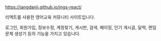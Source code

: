 https://jangdanji.github.io/ings-react/


리액트를 사용한 영어교육 커뮤니티 사이트입니다.

로그인, 회원가입, 정보수정, 계정찾기, 게시판, 검색, 페이징, 인기 게시글, 달력, 랜덤 문제 생성기 등의 기능을 가지고 있습니다.
